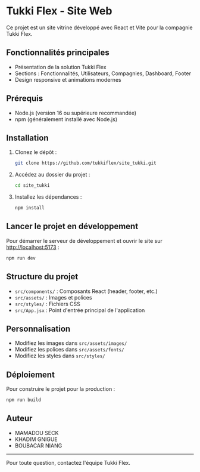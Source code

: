 # Tukki Flex - Site Web

Ce projet est un site vitrine développé avec React et Vite pour la compagnie Tukki Flex.

## Fonctionnalités principales
- Présentation de la solution Tukki Flex
- Sections : Fonctionnalités, Utilisateurs, Compagnies, Dashboard, Footer
- Design responsive et animations modernes

## Prérequis
- Node.js (version 16 ou supérieure recommandée)
- npm (généralement installé avec Node.js)

## Installation
1. Clonez le dépôt :
   ```bash
   git clone https://github.com/tukkiflex/site_tukki.git
   ```
2. Accédez au dossier du projet :
   ```bash
   cd site_tukki
   ```
3. Installez les dépendances :
   ```bash
   npm install
   ```

## Lancer le projet en développement
Pour démarrer le serveur de développement et ouvrir le site sur [http://localhost:5173](http://localhost:5173) :

```bash
npm run dev
```

## Structure du projet
- `src/components/` : Composants React (header, footer, etc.)
- `src/assets/` : Images et polices
- `src/styles/` : Fichiers CSS
- `src/App.jsx` : Point d'entrée principal de l'application

## Personnalisation
- Modifiez les images dans `src/assets/images/`
- Modifiez les polices dans `src/assets/fonts/`
- Modifiez les styles dans `src/styles/`

## Déploiement
Pour construire le projet pour la production :
```bash
npm run build
```

## Auteur
- MAMADOU SECK
- KHADIM GNIGUE
- BOUBACAR NIANG

---

Pour toute question, contactez l'équipe Tukki Flex.
